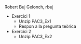 Robert Buj Gelonch, rbuj
- Exercici 1
  - Unzip PAC3_Ex1
  - Respon a la pregunta teòrica
- Exercici 2
  - Unzip PAC3_Ex2
